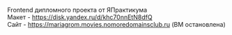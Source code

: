 Frontend дипломного проекта от ЯПрактикума  
Макет - https://disk.yandex.ru/d/khc70nnEtN8dfQ  
Сайт - https://mariagrom.movies.nomoredomainsclub.ru (ВМ остановлена)
